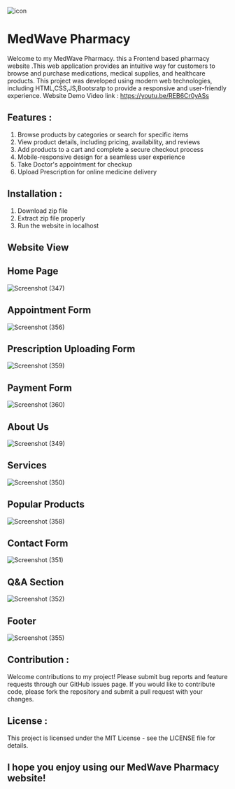 ![icon](https://user-images.githubusercontent.com/71538839/234200502-b4e6f8f6-a5c4-44cd-b210-b51a40106cbd.png) 

# MedWave Pharmacy

Welcome to my MedWave Pharmacy. this a Frontend based pharmacy website .This web application provides an intuitive way for customers to browse and purchase medications, medical supplies, and healthcare products. This project was developed using modern web technologies, including HTML,CSS,JS,Bootsratp to provide a responsive and user-friendly experience.
Website Demo Video link : https://youtu.be/REB6Cr0yASs

## Features :
 1. Browse products by categories or search for specific items
 2. View product details, including pricing, availability, and reviews
 3. Add products to a cart and complete a secure checkout process
 4. Mobile-responsive design for a seamless user experience
 5. Take Doctor's appointment for checkup
 6. Upload Prescription for online medicine delivery
 
 ## Installation :
  1. Download zip file 
  2. Extract zip file properly
  3. Run the website in localhost
  
  
## Website View
## Home Page

![Screenshot (347)](https://user-images.githubusercontent.com/71538839/234273340-5324a47b-3abf-44e9-8647-c41127a91c79.png)

## Appointment Form

![Screenshot (356)](https://user-images.githubusercontent.com/71538839/234274944-475fabec-167c-4536-9b90-9026364bebd9.png)

## Prescription Uploading Form

![Screenshot (359)](https://user-images.githubusercontent.com/71538839/234275004-053098ef-7665-4ecd-9474-f5354a7ca0ba.png)

## Payment Form

![Screenshot (360)](https://user-images.githubusercontent.com/71538839/234294906-f6876ffc-baf0-4013-bd40-d13445c2d32e.png)

## About Us

![Screenshot (349)](https://user-images.githubusercontent.com/71538839/234273511-f62d11a6-3141-4483-9333-607b82072e64.png)

## Services

![Screenshot (350)](https://user-images.githubusercontent.com/71538839/234273601-d89bc321-5731-4912-98ba-c18c319f6648.png)

## Popular Products

![Screenshot (358)](https://user-images.githubusercontent.com/71538839/234273847-46b26e33-1b97-47a2-bbee-3b6a54d29924.png)

## Contact Form

![Screenshot (351)](https://user-images.githubusercontent.com/71538839/234273983-f343222d-1107-46df-8003-ade896618d76.png)

## Q&A Section

![Screenshot (352)](https://user-images.githubusercontent.com/71538839/234274572-4921d198-8cca-4a9e-83cf-d931f77a09bf.png)

 ## Footer
 
![Screenshot (355)](https://user-images.githubusercontent.com/71538839/234275188-7ae0ceff-2601-4e9f-a942-9937e931d431.png)



  
  
  
## Contribution :
Welcome contributions to my project! Please submit bug reports and feature requests through our GitHub issues page. If you would like to contribute code, please fork the repository and submit a pull request with your changes.

## License :
This project is licensed under the MIT License - see the LICENSE file for details.

## I hope you enjoy using our MedWave Pharmacy website!
  
 
